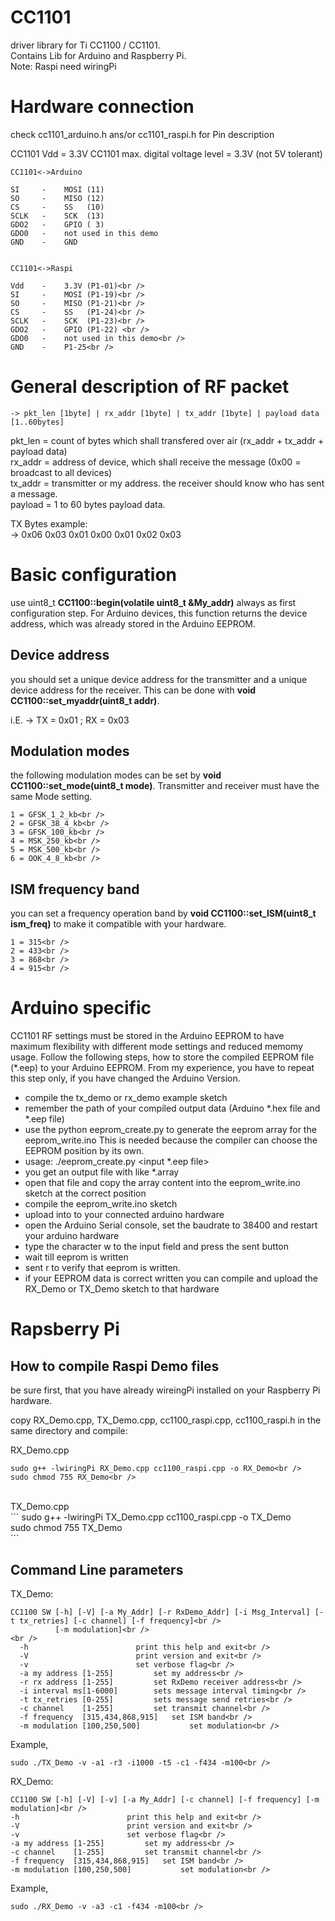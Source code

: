 CC1101
======

driver library for Ti CC1100 / CC1101.<br />
Contains Lib for Arduino and Raspberry Pi.<br />
Note: Raspi need wiringPi<br />



Hardware connection
===================

check cc1101_arduino.h ans/or cc1101_raspi.h for Pin description

CC1101 Vdd = 3.3V
CC1101 max. digital voltage level = 3.3V (not 5V tolerant)

```
CC1101<->Arduino

SI     -    MOSI (11)
SO     -    MISO (12)
CS     -    SS   (10)
SCLK   -    SCK  (13)
GDO2   -    GPIO ( 3)
GDO0   -    not used in this demo
GND    -    GND


CC1101<->Raspi

Vdd    -    3.3V (P1-01)<br />
SI     -    MOSI (P1-19)<br />
SO     -    MISO (P1-21)<br />
CS     -    SS   (P1-24)<br />
SCLK   -    SCK  (P1-23)<br />
GDO2   -    GPIO (P1-22) <br />
GDO0   -    not used in this demo<br />
GND    -    P1-25<br />
```

General description of RF packet
================================

```
-> pkt_len [1byte] | rx_addr [1byte] | tx_addr [1byte] | payload data [1..60bytes]
```

pkt_len = count of bytes which shall transfered over air (rx_addr + tx_addr + payload data)<br />
rx_addr = address of device, which shall receive the message (0x00 = broadcast to all devices)<br />
tx_addr = transmitter or my address. the receiver should know who has sent a message.<br />
payload = 1 to 60 bytes payload data.<br />

TX Bytes example:<br />
-> 0x06 0x03 0x01 0x00 0x01 0x02 0x03<br />

Basic configuration
===================

use uint8_t **CC1100::begin(volatile uint8_t &My_addr)** always as first configuration step. For Arduino devices, this function returns the device address, which was already stored in the Arduino EEPROM.

Device address
--------------
you should set a unique device address for the transmitter and a unique device address for the receiver. 
This can be done with **void CC1100::set_myaddr(uint8_t addr)**.

i.E. -> TX = 0x01 ; RX = 0x03


Modulation modes
----------------
the following modulation modes can be set by **void CC1100::set_mode(uint8_t mode)**. Transmitter and receiver must have the same Mode setting.

```
1 = GFSK_1_2_kb<br />
2 = GFSK_38_4_kb<br />
3 = GFSK_100_kb<br />
4 = MSK_250_kb<br />
5 = MSK_500_kb<br />
6 = OOK_4_8_kb<br />
```

ISM frequency band
------------------
you can set a frequency operation band by **void CC1100::set_ISM(uint8_t ism_freq)** to make it compatible with your hardware.

```
1 = 315<br />
2 = 433<br />
3 = 868<br />
4 = 915<br />
```

Arduino specific
================

CC1101 RF settings must be stored in the Arduino EEPROM to have maximum flexibility with different mode settings and reduced memomy usage.
Follow the following steps, how to store the compiled EEPROM file (*.eep) to your Arduino EEPROM. From my experience, you have to repeat this step only, if you have changed the Arduino Version. 

- compile the tx_demo or rx_demo example sketch
- remember the path of your compiled output data (Arduino *.hex file and *.eep file)
- use the python eeprom_create.py to generate the eeprom array for the eeprom_write.ino
  This is needed because the compiler can choose the EEPROM position by its own.
- usage: ./eeprom_create.py <input *.eep file>
- you get an output file with like *.array
- open that file and copy the array content into the eeprom_write.ino sketch at the correct position
- compile the eeprom_write.ino sketch
- upload into to your connected arduino hardware
- open the Arduino Serial console, set the baudrate to 38400 and restart your arduino hardware
- type the character w to the input field and press the sent button
- wait till eeprom is written
- sent r to verify that eeprom is written.
- if your EEPROM data is correct written you can compile and upload the RX_Demo or TX_Demo sketch to that hardware


Rapsberry Pi
============

How to compile Raspi Demo files
-------------------------------

be sure first, that you have already wireingPi installed on your Raspberry Pi hardware. 

copy RX_Demo.cpp, TX_Demo.cpp, cc1100_raspi.cpp, cc1100_raspi.h in the same directory and compile: <br />

RX_Demo.cpp<br />
```
sudo g++ -lwiringPi RX_Demo.cpp cc1100_raspi.cpp -o RX_Demo<br />
sudo chmod 755 RX_Demo<br />
```
<br />
TX_Demo.cpp<br />
```
sudo g++ -lwiringPi TX_Demo.cpp cc1100_raspi.cpp -o TX_Demo<br />
sudo chmod 755 TX_Demo<br />
```
<br />

Command Line parameters
-----------------------

TX_Demo:<br />
```
CC1100 SW [-h] [-V] [-a My_Addr] [-r RxDemo_Addr] [-i Msg_Interval] [-t tx_retries] [-c channel] [-f frequency]<br />
          [-m modulation]<br />
<br />
  -h              			print this help and exit<br />
  -V              			print version and exit<br />
  -v              			set verbose flag<br />
  -a my address [1-255] 		set my address<br />
  -r rx address [1-255] 	  	set RxDemo receiver address<br />
  -i interval ms[1-6000] 	  	sets message interval timing<br />
  -t tx_retries [0-255] 	  	sets message send retries<br />
  -c channel    [1-255] 		set transmit channel<br />
  -f frequency  [315,434,868,915]  	set ISM band<br />
  -m modulation [100,250,500]           set modulation<br />
  ```
  Example,<br />
  ```
  sudo ./TX_Demo -v -a1 -r3 -i1000 -t5 -c1 -f434 -m100<br />
  ```
  RX_Demo:<br />
  ```
  CC1100 SW [-h] [-V] [-v] [-a My_Addr] [-c channel] [-f frequency] [-m modulation]<br />
  -h              			print this help and exit<br />
  -V              			print version and exit<br />
  -v              			set verbose flag<br />
  -a my address [1-255] 		set my address<br />
  -c channel    [1-255] 		set transmit channel<br />
  -f frequency  [315,434,868,915]  	set ISM band<br />
  -m modulation [100,250,500]           set modulation<br />
  ```
  Example,<br />
  ```
  sudo ./RX_Demo -v -a3 -c1 -f434 -m100<br />
  ```
